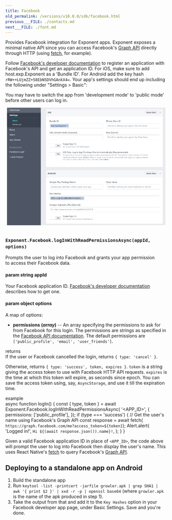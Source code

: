 ```yaml
---
title: Facebook
old_permalink: /versions/v10.0.0/sdk/facebook.html
previous___FILE: ./contacts.md
next___FILE: ./font.md
---
```


Provides Facebook integration for Exponent apps. Exponent exposes a minimal native API since you can access Facebook's [Graph API](https://developers.facebook.com/docs/graph-api) directly through HTTP (using [fetch](https://facebook.github.io/react-native/docs/network.html#fetch), for example).

Follow [Facebook's developer documentation](https://developers.facebook.com/docs/apps/register) to register an application with Facebook's API and get an application ID. For iOS, make sure to add host.exp.Exponent as a 'Bundle ID'. For Android add the key hash `rRW++LUjmZZ+58EbN5DVhGAnkX4=`. Your app's settings should end up including the following under "Settings > Basic":

You may have to switch the app from 'development mode' to 'public mode' before other users can log in.

![](./facebook-app-settings.png)

### `Exponent.Facebook.logInWithReadPermissionsAsync(appId, options)`

Prompts the user to log into Facebook and grants your app permission  
to access their Facebook data.

#### param string appId

Your Facebook application ID. [Facebook's developer documentation](https://developers.facebook.com/docs/apps/register) describes how to get one.

#### param object options

A map of options:

-   **permissions (_array_)** -- An array specifying the permissions to ask for from Facebook for this login. The permissions are strings as specified in the [Facebook API documentation](https://developers.facebook.com/docs/facebook-login/permissions). The default permissions are `['public_profile', 'email', 'user_friends']`.

returns  
If the user or Facebook cancelled the login, returns `{ type: 'cancel' }`.

Otherwise, returns `{ type: 'success', token, expires }`. `token` is a string giving the access token to use with Facebook HTTP API requests. `expires` is the time at which this token will expire, as seconds since epoch. You can save the access token using, say, `AsyncStorage`, and use it till the expiration time.

example  
    async function logIn() {
      const { type, token } = await Exponent.Facebook.logInWithReadPermissionsAsync(
        '&lt;APP_ID>', {
          permissions: ['public_profile'],
        });
      if (type === 'success') {
        // Get the user's name using Facebook's Graph API
        const response = await fetch(
          `https://graph.facebook.com/me?access_token=${token}`);
        Alert.alert(
          'Logged in!',
          `Hi ${(await response.json()).name}!`,
        );
      }
    }

Given a valid Facebook application ID in place of `<APP_ID>`, the code above will prompt the user to log into Facebook then display the user's name. This uses React Native's [fetch](https://facebook.github.io/react-native/docs/network.html#fetch) to query Facebook's [Graph API](https://developers.facebook.com/docs/graph-api).

## Deploying to a standalone app on Android

1.  Build the standalone app
2.  Run `keytool -list -printcert -jarfile growler.apk | grep SHA1 | awk '{ print $2 }' | xxd -r -p | openssl base64` (where `growler.apk` is the name of the apk produced in step 1).
3.  Take the output from that and add it to the `Key Hashes` option in your Facebook developer app page, under Basic Settings. Save and you're done.
